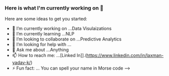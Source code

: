 ### Here is what I'm currently working on 👋

 

Here are some ideas to get you started:

- 🔭 I’m currently working on ...Data Visulaizations 
- 🌱 I’m currently learning ...NLP
- 👯 I’m looking to collaborate on ...Predictive Analytics
- 🤔 I’m looking for help with ...
- 💬 Ask me about ...Anything
- 📫 How to reach me: ...[Linked In]].(https://www.linkedin.com/in/laxman-yadav-k/)
- ⚡ Fun fact: ... You can spell your name in Morse code
-->
